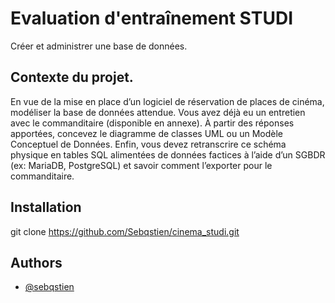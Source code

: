 
# Evaluation d'entraînement STUDI

Créer et administrer une base de données.




## Contexte du projet.

En vue de la mise en place d’un logiciel de réservation de places de cinéma, modéliser la base de données
attendue.
Vous avez déjà eu un entretien avec le commanditaire (disponible en annexe). À partir des réponses
apportées, concevez le diagramme de classes UML ou un Modèle Conceptuel de Données.
Enfin, vous devez retranscrire ce schéma physique en tables SQL alimentées de données factices à l’aide
d’un SGBDR (ex: MariaDB, PostgreSQL) et savoir comment l’exporter pour le commanditaire.




## Installation

git clone https://github.com/Sebqstien/cinema_studi.git


    
## Authors

- [@sebqstien](https://www.github.com/sebqstien)

